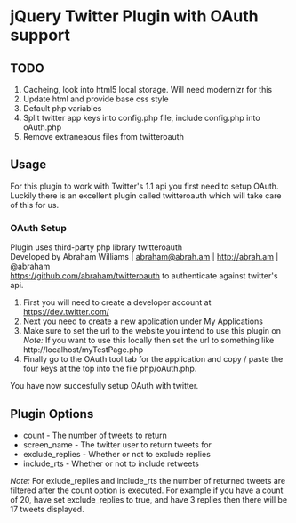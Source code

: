 # jQuery Twitter Plugin with OAuth support #

## TODO ##
1. Cacheing, look into html5 local storage.  Will need modernizr for this
2. Update html and provide base css style
3. Default php variables
4. Split twitter app keys into config.php file, include config.php into oAuth.php
5. Remove extraneaous files from twitteroauth

## Usage ##
For this plugin to work with Twitter's 1.1 api you first need to setup OAuth.  Luckily there is an excellent plugin called twitteroauth which will take care of this for us.

### OAuth Setup ###
Plugin uses third-party php library twitteroauth   
Developed by Abraham Williams | abraham@abrah.am | http://abrah.am | @abraham  
https://github.com/abraham/twitteroauth to authenticate against twitter's api.

1. First you will need to create a developer account at https://dev.twitter.com/  
2. Next you need to create a new application under My Applications  
3. Make sure to set the url to the website you intend to use this plugin on  
*Note:* If you want to use this locally then set the url to something like http://localhost/myTestPage.php  
4. Finally go to the OAuth tool tab for the application and copy / paste the four keys at the top into the file php/oAuth.php.

You have now succesfully setup OAuth with twitter.

## Plugin Options ##
* count             - The number of tweets to return  
* screen_name       - The twitter user to return tweets for
* exclude_replies   - Whether or not to exclude replies
* include_rts       - Whether or not to include retweets

*Note:* For exlude_replies and include_rts the number of returned tweets are filtered after the count option is executed.  For example if you have a count of 20, have set exclude_replies to true, and have 3 replies then there will be 17 tweets displayed.

